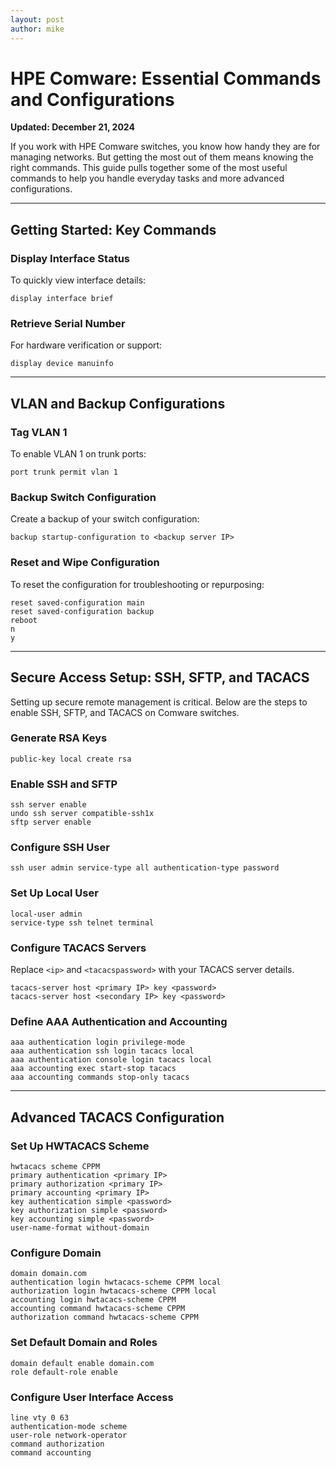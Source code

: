 ```yaml
---
layout: post
author: mike
---
```

# HPE Comware: Essential Commands and Configurations

**Updated: December 21, 2024**

If you work with HPE Comware switches, you know how handy they are for managing networks. But getting the most out of them means knowing the right commands. This guide pulls together some of the most useful commands to help you handle everyday tasks and more advanced configurations.

---

## **Getting Started: Key Commands**

### Display Interface Status
To quickly view interface details:
```shell
display interface brief
```

### Retrieve Serial Number
For hardware verification or support:
```shell
display device manuinfo
```

---

## **VLAN and Backup Configurations**

### Tag VLAN 1
To enable VLAN 1 on trunk ports:
```shell
port trunk permit vlan 1
```

### Backup Switch Configuration
Create a backup of your switch configuration:
```shell
backup startup-configuration to <backup server IP>
```

### Reset and Wipe Configuration
To reset the configuration for troubleshooting or repurposing:
```shell
reset saved-configuration main
reset saved-configuration backup
reboot
n
y
```

---

## **Secure Access Setup: SSH, SFTP, and TACACS**

Setting up secure remote management is critical. Below are the steps to enable SSH, SFTP, and TACACS on Comware switches.

### Generate RSA Keys
```shell
public-key local create rsa
```

### Enable SSH and SFTP
```shell
ssh server enable
undo ssh server compatible-ssh1x
sftp server enable
```

### Configure SSH User
```shell
ssh user admin service-type all authentication-type password
```

### Set Up Local User
```shell
local-user admin
service-type ssh telnet terminal
```

### Configure TACACS Servers
Replace `<ip>` and `<tacacspassword>` with your TACACS server details.
```shell
tacacs-server host <primary IP> key <password>
tacacs-server host <secondary IP> key <password>
```

### Define AAA Authentication and Accounting
```shell
aaa authentication login privilege-mode
aaa authentication ssh login tacacs local
aaa authentication console login tacacs local
aaa accounting exec start-stop tacacs
aaa accounting commands stop-only tacacs
```

---

## **Advanced TACACS Configuration**

### Set Up HWTACACS Scheme
```shell
hwtacacs scheme CPPM
primary authentication <primary IP>
primary authorization <primary IP>
primary accounting <primary IP>
key authentication simple <password>
key authorization simple <password>
key accounting simple <password>
user-name-format without-domain
```

### Configure Domain
```shell
domain domain.com
authentication login hwtacacs-scheme CPPM local
authorization login hwtacacs-scheme CPPM local
accounting login hwtacacs-scheme CPPM
accounting command hwtacacs-scheme CPPM
authorization command hwtacacs-scheme CPPM
```

### Set Default Domain and Roles
```shell
domain default enable domain.com
role default-role enable
```

### Configure User Interface Access
```shell
line vty 0 63
authentication-mode scheme
user-role network-operator
command authorization
command accounting
```

